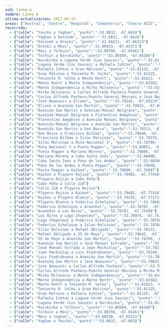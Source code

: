 ```yaml
---
uid: linea-a
nombre: Línea A
ultima-actualizacion: 2017-02-13
areas: ["Austral", "Centro", "Hospital", "Cementerio", "Chacra XIII", "Chacra XI", "Aeropuerto (barrio)"]
recorrido: 
  - {"calle": "Yourka y Yaghan", "punto":"-53.8032, -67.6618"}
  - {"calle": "Yaghan a Keninek", "punto":"-53.8031, -67.6626"}
  - {"calle": "Keninek a Oroski", "punto":"-53.80211, -67.66213"}
  - {"calle": "Oroski a Mevi", "punto":"-53.80433, -67.65171"}
  - {"calle": "Mevi a Tolhuin", "punto":"-53.80796, -67.65461"}
  - {"calle": "Tolhuin a Karukinka", "punto":"-53.80589, -67.66160"}
  - {"calle": "Karukinka a Laguna Verde (Los Sauces)", "punto":"-53.81103, -67.66474"}
  - {"calle": "Laguna Verde (Los Sauces) a Rafaela Ishton", "punto":"-53.80965, -67.67170"}
  - {"calle": "Rafaela Ishton a Gran Malvina", "punto":"-53.81125, -67.67207"}
  - {"calle": "Gran Malvina a Teniente M. Valko", "punto":"-53.81225, -67.67549"}
  - {"calle": "Teniente M. Valko a Monte Kentt", "punto":"-53.81423, -67.67413"}
  - {"calle": "Monte Kentt a Monte Independencia", "punto":"-53.81582, -67.67524"}
  - {"calle": "Monte Independencia a Mirko Milosevic", "punto":"-53.81418, -67.68194"}
  - {"calle": "Mirko Milosevic a Carlos Alfredo Pacheco-Puente General Mosconi", "punto":"-53.80818, -67.68512"}
  - {"calle": "Carlos Alfredo Pacheco-Puente General Mosconi a José Beauvoir", "punto":"-53.79318, -67.68873"}
  - {"calle": "José Beauvoir a Elcano", "punto":"-53.79142, -67.69114"}
  - {"calle": "Elcano a Avenida San Martín", "punto":"-53.79015, -67.69311"}
  - {"calle": "Avenida San Martín a Avenida Manuel Belgrano", "punto":"-53.78582, -67.70163"}
  - {"calle": "Avenida Manuel Belgrano a Florentino Ameghino", "punto":"-53.78257, -67.69692"}
  - {"calle": "Florentino Ameghino a Avenida Manuel Belgrano", "punto":"-53.78241, -67.69712"}
  - {"calle": "Avenida Manuel Belgrano a Avenida San Martín", "punto":"-53.78569, -67.70192"}
  - {"calle": "Avenida San Martín a Don Bosco", "punto":"-53.78213, -67.70895"}
  - {"calle": "Don Bosco a Francisco Bilbao", "punto":"-53.78646, -67.71524"}
  - {"calle": "Francisco Bilbao a Islas Malvinas", "punto":"-53.78375, -67.72060"}
  - {"calle": "Islas Malvinas a Ruta Nacional 3", "punto":"-53.78700, -67.72536"}
  - {"calle": "Ruta Nacional 3 a Punta Popper", "punto":"-53.80051, -67.74442"}
  - {"calle": "Punta Popper a Mariano Moreno", "punto":"-53.79806, -67.74924"}
  - {"calle": "Mariano Moreno a Cabo Santa Inés", "punto":"-53.80400, -67.75749"}
  - {"calle": "Cabo Santa Inés a Paso de los Andes", "punto":"-53.80260, -67.76017"}
  - {"calle": "Paso de los Andes a Punta Popper", "punto":"-53.79698, -67.75141"}
  - {"calle": "Punta Popper a Kaiken", "punto":"-53.78896, -67.76687"}
  - {"calle": "Kaiken a Playero Rojizo", "punto":"-53.79402, -67.77416"}
  - {"calle": "Playero Rojizo a Cabo Peña"}
  - {"calle": "Cabo Peña a Calle 218"}
  - {"calle": "Calle 218 a Playero Rojizo"}
  - {"calle": "Playero Rojizo a Kaiken", "punto":"-53.79402, -67.77416"}
  - {"calle": "Kaiken a Playero Blanco", "punto":"-53.79235, -67.77172"}
  - {"calle": "Playero Blanco a Federico Echelaine", "punto":"-53.78662, -67.77141"}
  - {"calle": "Federico Echelaine a Arwenhol", "punto":"-53.78707, -67.75397"}
  - {"calle": "Arwenhol a Los Ñires", "punto":"-53.78781, -67.75498"}
  - {"calle": "Los Ñires a Lago Chepelmut", "punto":"-53.78974, -67.75108"}
  - {"calle": "Lago Chepelmut a Federico Echelaine", "punto":"-53.78756, -67.74791"}
  - {"calle": "Federico Echelaine a Islas Malvinas", "punto":"-53.78768, -67.72527"}
  - {"calle": "Islas Malvinas a Rafael Obligado", "punto":"-53.78323, -67.71878"}
  - {"calle": "Rafael Obligado a 25 de Mayo", "punto":"-53.78642, -67.71257"}
  - {"calle": "25 de Mayo a Avenida San Martín", "punto":"-53.78299, -67.70765"}
  - {"calle": "Avenida San Martín a José Manuel Estrada", "punto":"-53.78442, -67.70495"}
  - {"calle": "José Manuel Estrada a Juan Mackinlay", "punto":"-53.78179, -67.70109"}
  - {"calle": "Juan Mackinlay a Luis Piedrabuena", "punto":"-53.78249, -67.69976"}
  - {"calle": "Luis Piedrabuena a Avenida San Martín", "punto":"-53.78511, -67.70357"}
  - {"calle": "Avenida San Martín a José Beauvoir", "punto":"-53.79033, -67.69328"}
  - {"calle": "José Beauvoir a Carlos Alfredo Pacheco", "punto":"-53.79318, -67.68873"}
  - {"calle": "Carlos Alfredo Pacheco-Puente General Mosconi a Mirko Milosevic", "punto":"-53.80818, -67.68512"}
  - {"calle": "Mirko Milosevic a Monte Independencia", "punto":"-53.81418, -67.68194"}
  - {"calle": "Monte Independencia a Monte Kentt", "punto":"-53.81582, -67.67524"}
  - {"calle": "Monte Kentt a Teniente M. Valko", "punto":"-53.81423, -67.67413"}
  - {"calle": "Teniente M. Valko a Gran Malvina", "punto":"-53.81225, -67.67549"}
  - {"calle": "Gran Malvina a Rafaela Ishton", "punto":"-53.81125, -67.67207"}
  - {"calle": "Rafaela Ishton a Laguna Verde (Los Sauces)", "punto":"-53.80965, -67.67170"}
  - {"calle": "Laguna Verde (Los Sauces) a Karukinka", "punto":"-53.81103, -67.66474"}
  - {"calle": "Karukinka a Tolhuin", "punto":"-53.80589, -67.66160"}
  - {"calle": "Tolhuin a Mevi", "punto":"-53.80796, -67.65461"}
  - {"calle": "Mevi a Yaghan", "punto":"-53.80530, -67.65251"}
  - {"calle": "Yaghan a Yourka", "punto":"-53.8032, -67.6618"}
---
```

